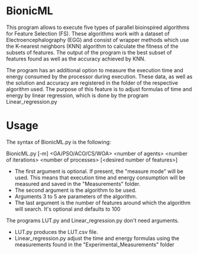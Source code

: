 # BionicML

This program allows to execute five types of parallel bioinspired algorithms for Feature Selection (FS). These algorithms work with a dataset of Electroencephalography (EGG) and consist of wrapper methods which use the K-nearest neighbors (KNN) algorithm to calculate the fitness of the subsets of features. The output of the program is the best subset of features found as well as the accuracy achieved by KNN.

The program has an additional option to measure the execution time and energy consumed by the processor during execution. These data, as well as the solution and accuracy are registered in the folder of the respective algorithm used. The purpose of this feature is to adjust formulas of time and energy by linear regression, which is done by the program Linear_regression.py

# Usage

The syntax of BionicML.py is the following:

BionicML.py \[-m\] \<GA/PSO/ACO/CS/WOA\> \<number of agents\> \<number of iterations\> \<number of processes\> \[\<desired number of features\>\]
<ul>
  <li>The first argument is optional. If present, the "measure mode" will be used. This means that execution time and energy consumption will be measured and saved in the "Measurements" folder.</li>
  <li>The second argument is the algorithm to be used.</li>
  <li>Arguments 3 to 5 are parameters of the algorithm.</li>
  <li>The last argument is the number of features around which the algorithm will search. It's optional and defaults to 100</li>
</ul>


The programs LUT.py and Linear_regression.py don't need arguments.
<ul>
  <li>LUT.py produces the LUT.csv file.</li>
  <li>Linear_regression.py adjust the time and energy formulas using the measurements found in the "Experimental_Measurements" folder</li>
</ul>


